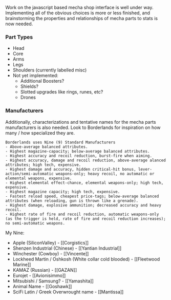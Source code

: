 Work on the javascript based mecha shop interface is well under way.
Implementing all of the obvious choices is more or less finished, and brainstorming the properties and relationships of mecha parts to stats is now needed.

### Part Types
- Head
- Core
- Arms
- Legs
- Shoulders (currently labelled misc)
- Not yet implemented:
	- Additional Boosters?
	- Shields?
	- Slotted upgrades like rings, runes, etc?
	- Drones

### Manufacturers

Additionally, characterizations and tentative names for the mecha parts manufacturers is also needed. Look to Borderlands for inspiration on how many / how specialized they are.

```
Borderlands uses Nine (9) Standard Manufacturers
- Above-average balanced attributes.
- Highest magazine-capacity; below-average balanced attributes.
- Highest accuracy and recoil reduction, burst-fire when aiming.
- Highest accuracy, damage and recoil reduction, above-average alanced attributes; high tech, expensive.
- Highest damage and accuracy, hidden critical-hit bonus, lever-action/semi-automatic weapons-only; heavy recoil, no automatic or elemental weapons, expensive.
- Highest elemental effect-chance, elemental weapons-only; high tech, expensive.
- Highest magazine capacity; high tech, expensive.
- Fastest reload speed, cheapest price-tags; below-average balanced attributes (when reloading, gun is thrown like a grenade).
- Highest damage, explosive ammunition; decreased accuracy and heavy recoil.
- Highest rate of fire and recoil reduction, automatic weapons-only (as the trigger is held, rate of fire and recoil reduction increases); no semi-automatic weapons.
```

My Nine:
- Apple (SiliconValley)
			- [[Corgistics]]
- Shenzen Industrial (Chinese)
			- [[Yantian Industrial]]
- Winchester (Cowboy)
			- [[Vincente]]
- Lockheed Martin / Oshkosh (White collar cold blooded)
			- [[Fleetwood Marine]]
- KAMAZ (Russian)
			- [[GAZAN]]
- Eurojet
			- [[Avionisimmo]]
- Mitsubishi / Samsung?
			- [[Yamashita]]
- Animal Name
			- [[Goshawk]]
- SciFi Latin / Greek Overwrought name
			- [[Mantissa]]